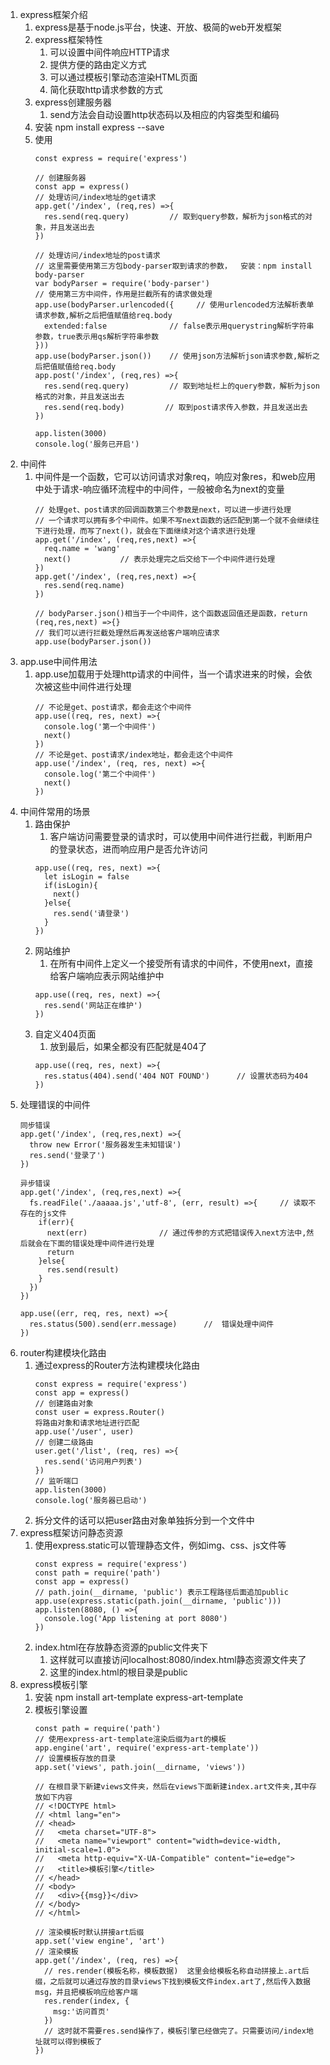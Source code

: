 1. express框架介绍
   1. express是基于node.js平台，快速、开放、极简的web开发框架
   2. express框架特性
      1. 可以设置中间件响应HTTP请求
      2. 提供方便的路由定义方式
      3. 可以通过模板引擎动态渲染HTML页面
      4. 简化获取http请求参数的方式
   3. express创建服务器
      1. send方法会自动设置http状态码以及相应的内容类型和编码
   4. 安装 npm install express --save
   5. 使用
      ```
      const express = require('express')

      // 创建服务器
      const app = express()
      // 处理访问/index地址的get请求
      app.get('/index', (req,res) =>{
        res.send(req.query)         // 取到query参数，解析为json格式的对象，并且发送出去
      })

      // 处理访问/index地址的post请求
      // 这里需要使用第三方包body-parser取到请求的参数，  安装：npm install body-parser
      var bodyParser = require('body-parser') 
      // 使用第三方中间件，作用是拦截所有的请求做处理
      app.use(bodyParser.urlencoded({     // 使用urlencoded方法解析表单请求参数,解析之后把值赋值给req.body
        extended:false              // false表示用querystring解析字符串参数，true表示用qs解析字符串参数
      }))      
      app.use(bodyParser.json())    // 使用json方法解析json请求参数,解析之后把值赋值给req.body
      app.post('/index', (req,res) =>{
        res.send(req.query)         // 取到地址栏上的query参数，解析为json格式的对象，并且发送出去
        res.send(req.body)         // 取到post请求传入参数，并且发送出去
      })

      app.listen(3000)
      console.log('服务已开启')
      ```
2. 中间件
   1. 中间件是一个函数，它可以访问请求对象req，响应对象res，和web应用中处于请求-响应循环流程中的中间件，一般被命名为next的变量
      ```
      // 处理get、post请求的回调函数第三个参数是next，可以进一步进行处理
      // 一个请求可以拥有多个中间件。如果不写next函数的话匹配到第一个就不会继续往下进行处理，而写了next()，就会在下面继续对这个请求进行处理
      app.get('/index', (req,res,next) =>{
        req.name = 'wang'      
        next()           // 表示处理完之后交给下一个中间件进行处理
      })
      app.get('/index', (req,res,next) =>{
        res.send(req.name)           
      })

      // bodyParser.json()相当于一个中间件，这个函数返回值还是函数，return (req,res,next) =>{} 
      // 我们可以进行拦截处理然后再发送给客户端响应请求
      app.use(bodyParser.json())
      ```
3. app.use中间件用法
   1. app.use加载用于处理http请求的中间件，当一个请求进来的时候，会依次被这些中间件进行处理
      ```
      // 不论是get、post请求，都会走这个中间件
      app.use((req, res, next) =>{
        console.log('第一个中间件')
        next()
      })
      // 不论是get、post请求/index地址，都会走这个中间件
      app.use('/index', (req, res, next) =>{
        console.log('第二个中间件')
        next()
      })
      ```
4. 中间件常用的场景
   1. 路由保护
      1. 客户端访问需要登录的请求时，可以使用中间件进行拦截，判断用户的登录状态，进而响应用户是否允许访问
      ```
      app.use((req, res, next) =>{
        let isLogin = false
        if(isLogin){
          next()
        }else{
          res.send('请登录')
        }
      })
      ```
   2. 网站维护
      1. 在所有中间件上定义一个接受所有请求的中间件，不使用next，直接给客户端响应表示网站维护中
      ```
      app.use((req, res, next) =>{
        res.send('网站正在维护')
      })
      ```
   3. 自定义404页面
      1. 放到最后，如果全都没有匹配就是404了
      ```
      app.use((req, res, next) =>{
        res.status(404).send('404 NOT FOUND')      // 设置状态码为404
      })
      ```
5. 处理错误的中间件
    ```
    同步错误
    app.get('/index', (req,res,next) =>{
      throw new Error('服务器发生未知错误')
      res.send('登录了')           
    })

    异步错误
    app.get('/index', (req,res,next) =>{
      fs.readFile('./aaaaa.js','utf-8', (err, result) =>{     // 读取不存在的js文件
        if(err){
          next(err)                // 通过传参的方式把错误传入next方法中,然后就会在下面的错误处理中间件进行处理
          return
        }else{
          res.send(result)
        }
      })               
    })

    app.use((err, req, res, next) =>{
      res.status(500).send(err.message)      //  错误处理中间件
    })
    ```
6. router构建模块化路由
   1. 通过express的Router方法构建模块化路由
      ```
      const express = require('express')
      const app = express()
      // 创建路由对象
      const user = express.Router()
      将路由对象和请求地址进行匹配
      app.use('/user', user)
      // 创建二级路由
      user.get('/list', (req, res) =>{
        res.send('访问用户列表')
      })
      // 监听端口
      app.listen(3000)
      console.log('服务器已启动')
      ```
   2. 拆分文件的话可以把user路由对象单独拆分到一个文件中
7. express框架访问静态资源
   1. 使用express.static可以管理静态文件，例如img、css、js文件等
      ```
      const express = require('express')
      const path = require('path')
      const app = express()
      // path.join(__dirname, 'public') 表示工程路径后面追加public
      app.use(express.static(path.join(__dirname, 'public')))
      app.listen(8080, () =>{
        console.log('App listening at port 8080')
      })
      ```
   2. index.html在存放静态资源的public文件夹下
      1. 这样就可以直接访问localhost:8080/index.html静态资源文件夹了
      2. 这里的index.html的根目录是public
8. express模板引擎
   1. 安装 npm install art-template express-art-template
   2. 模板引擎设置
      ```
      const path = require('path')
      // 使用express-art-template渲染后缀为art的模板
      app.engine('art', require('express-art-template'))
      // 设置模板存放的目录
      app.set('views', path.join(__dirname, 'views'))

      // 在根目录下新建views文件夹，然后在views下面新建index.art文件夹,其中存放如下内容
      // <!DOCTYPE html>
      // <html lang="en">
      // <head>
      //   <meta charset="UTF-8">
      //   <meta name="viewport" content="width=device-width, initial-scale=1.0">
      //   <meta http-equiv="X-UA-Compatible" content="ie=edge">
      //   <title>模板引擎</title>
      // </head>
      // <body>
      //   <div>{{msg}}</div>
      // </body>
      // </html>

      // 渲染模板时默认拼接art后缀
      app.set('view engine', 'art')
      // 渲染模板
      app.get('/index', (req, res) =>{
        // res.render(模板名称，模板数据)  这里会给模板名称自动拼接上.art后缀，之后就可以通过存放的目录views下找到模板文件index.art了,然后传入数据msg，并且把模板响应给客户端
        res.render(index, {
          msg:'访问首页'
        })
        // 这时就不需要res.send操作了，模板引擎已经做完了。只需要访问/index地址就可以得到模板了
      })
      
      ```